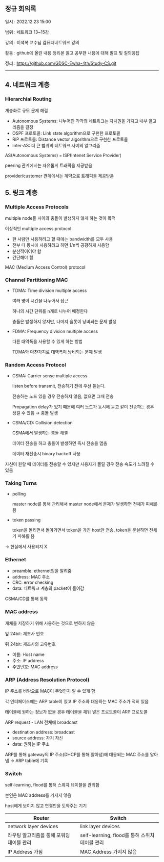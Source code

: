 ## 정규 회의록

일시 : 2022.12.23 15:00

범위 : 네트워크 13~15강

강의 : 이석복 교수님 컴퓨터네트워크 강의

활동 : github에 올린 내용 정리본 읽고 공부한 내용에 대해 발표 및 질의응답

정리 : https://github.com/GDSC-Ewha-4th/Study-CS.git

---

## 4. 네트워크 계층

### Hierarchial Routing

계층화로 규모 문제 해결

- Autonomous Systems: 나누어진 각각의 네트워크는 자치권을 가지고 내부 알고리즘을 결정
- OSPF 프로토콜: Link state algorithm으로 구현한 프로토콜
- RIP 프로토콜: Distance vector algorithm으로 구현한 프로토콜
- Inter-AS: 더 큰 범위의 네트워크 사이의 알고리즘

AS(Autonomous Systems) = ISP(Intenet Service Provider)

peering 관계에서는 자유롭게 트래픽을 제공받음

provider/customer 관계에서는 계약으로 트래픽을 제공받음

## 5. 링크 계층

### Multiple Access Protocols

multiple node들 사이의 충돌이 발생하지 않게 하는 것이 목적

이상적인 multiple access protocol

- 한 사람만 사용하려고 할 때에는 bandwidth를 모두 사용
- 전부 다 동시에 사용하려고 하면 1/n씩 공평하게 사용함
- 분산적이어야 함
- 간단해야 함

MAC (Medium Access Control) protocol

### Channel Partitioning MAC

- TDMA: Time division multiple access

    여러 명이 시간을 나누어서 접근

    하나의 시간 단위를 n개로 나누어 배정한다

    충돌은 발생하지 않지만, 나머지 슬롯이 낭비되는 문제 발생

- FDMA: Frequency division multiple access

    다른 대역폭을 사용할 수 있게 하는 방법

    TDMA와 마찬가지로 대역폭이 낭비되는 문제 발생


### Random Access Protocol

- CSMA: Carrier sense multiple access

    listen before transmit, 전송하기 전에 우선 듣는다.

    전송하는 노드 있을 경우 전송하지 않음, 없으면 그때 전송

    Propagation delay가 있기 때문에 여러 노드가 동시에 듣고 같이 전송하는 경우 생길 수 있음 → 충돌 발생

- CSMA/CD: Collision detection

    CSMA에서 발생하는 충돌 해결

    데이터 전송을 하고 충돌이 발생하면 즉시 전송을 멈춤

    데이터 재전송시 binary backoff 사용


자신이 원할 때 데이터를 전송할 수 있지만 사용자가 몰릴 경우 전송 속도가 느려질 수 있음

### Taking Turns

- polling

    master node를 통해 관리해서 master node에서 문제가 발생하면 전체가 피해를 봄

- token passing

    token을 돌리면서 돌아가면서 token을 가진 host만 전송, token을 분실하면 전체가 피해를 봄


→ 현실에서 사용되지 X

### Ethernet

- preamble: ethernet임을 알려줌
- address: MAC 주소
- CRC: error checking
- data: 네트워크 계층의 packet이 들어감

CSMA/CD를 통해 동작

### MAC address

개체를 저장하기 위해 사용하는 것으로 변하지 않음

앞 24bit: 제조사 번호

뒤 24bit: 제조사의 고유번호

- 이름: Host name
- 주소: IP address
- 주민번호: MAC address

### ARP (Address Resolution Protocol)

IP 주소를 바탕으로 MAC이 무엇인지 알 수 있게 함

각 인터페이스에는 ARP table이 있고 IP 주소와 대응하는 MAC 주소가 적혀 있음

테이블에 원하는 정보가 없을 경우 테이블을 채워 넣은 프로토콜이 ARP 프로토콜

ARP request - LAN 전체에 broadcast

- destination address: broadcast
- source address: 자기 자신
- data: 원하는 IP 주소

ARP를 통해 gateway의 IP 주소(DHCP를 통해 알아냄)에 대응되는 MAC 주소를 알아냄 → ARP table에 기록

### Switch

self-learning, flood를 통해 스위치 테이블을 관리함

본인은 MAC address를 가지지 않음

host에게 보이지 않고 연결만을 도와주는 기기

| Router | Switch |
| --- | --- |
| network layer devices | link layer devices |
| 라우팅 알고리즘을 통해 포워딩 테이블 관리 | self-learning, flood를 통해 스위치 테이블 관리 |
| IP Address 가짐 | MAC Address 가지지 않음 |